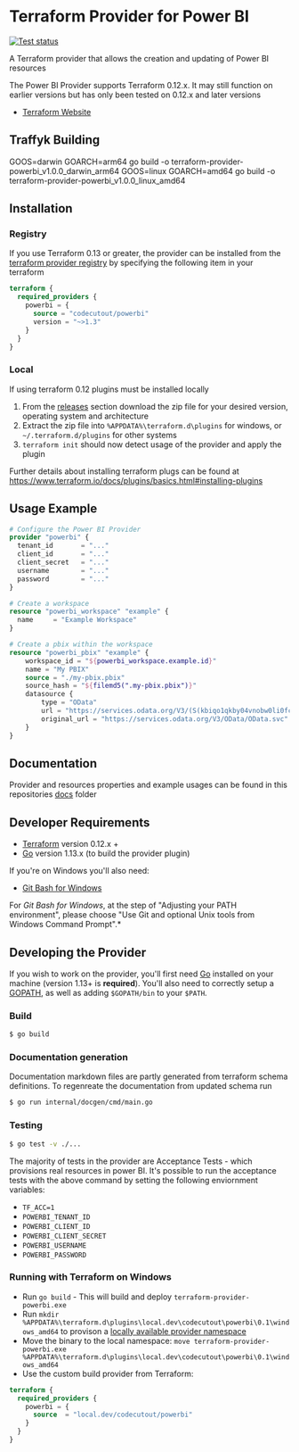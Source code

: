 # Terraform Provider for Power BI

[![Test status](https://github.com/MWS-TAI/terraform-provider-powerbi/workflows/tests/badge.svg?branch=master)](https://github.com/MWS-TAI/terraform-provider-powerbi/actions?query=workflow%3Atests+branch%3Amaster)

A Terraform provider that allows the creation and updating of Power BI resources

The Power BI Provider supports Terraform 0.12.x. It may still function on earlier versions but has only been tested on 0.12.x and later versions

* [Terraform Website](https://www.terraform.io)

## Traffyk Building
GOOS=darwin GOARCH=arm64 go build -o terraform-provider-powerbi_v1.0.0_darwin_arm64
GOOS=linux GOARCH=amd64 go build -o terraform-provider-powerbi_v1.0.0_linux_amd64

## Installation

### Registry
If you use Terraform 0.13 or greater, the provider can be installed from the [terraform provider registry](https://registry.terraform.io/providers/codecutout/powerbi/latest) by specifying the following item in your terraform

```terraform
terraform {
  required_providers {
    powerbi = {
      source = "codecutout/powerbi"
      version = "~>1.3"
    }
  }
}
```

### Local
If using terraform 0.12 plugins must be installed locally

1. From the [releases](/releases) section download the zip file for your desired version, operating system and architecture
2. Extract the zip file into `%APPDATA%\terraform.d\plugins` for windows, or `~/.terraform.d/plugins` for other systems
3. `terraform init` should now detect usage of the provider and apply the plugin

Further details about installing terraform plugs can be found at https://www.terraform.io/docs/plugins/basics.html#installing-plugins

## Usage Example

```terraform
# Configure the Power BI Provider
provider "powerbi" {
  tenant_id       = "..."
  client_id       = "..."
  client_secret   = "..."
  username        = "..."
  password        = "..."
}

# Create a workspace
resource "powerbi_workspace" "example" {
  name     = "Example Workspace"
}

# Create a pbix within the workspace
resource "powerbi_pbix" "example" {
	workspace_id = "${powerbi_workspace.example.id}"
	name = "My PBIX"
	source = "./my-pbix.pbix"
	source_hash = "${filemd5(".my-pbix.pbix")}"
	datasource {
		type = "OData"
		url = "https://services.odata.org/V3/(S(kbiqo1qkby04vnobw0li0fcp))/OData/OData.svc"
		original_url = "https://services.odata.org/V3/OData/OData.svc"
	}
}
```

## Documentation
Provider and resources properties and example usages can be found in this repositories [docs](docs) folder

## Developer Requirements

* [Terraform](https://www.terraform.io/downloads.html) version 0.12.x +
* [Go](https://golang.org/doc/install) version 1.13.x (to build the provider plugin)

If you're on Windows you'll also need:
* [Git Bash for Windows](https://git-scm.com/download/win)

For *Git Bash for Windows*, at the step of "Adjusting your PATH environment", please choose "Use Git and optional Unix tools from Windows Command Prompt".*

## Developing the Provider

If you wish to work on the provider, you'll first need [Go](http://www.golang.org) installed on your machine (version 1.13+ is **required**). You'll also need to correctly setup a [GOPATH](http://golang.org/doc/code.html#GOPATH), as well as adding `$GOPATH/bin` to your `$PATH`.

### Build
```sh
$ go build
```

### Documentation generation
Documentation markdown files are partly generated from terraform schema definitions. To regenreate the documentation from updated schema run
``` sh
$ go run internal/docgen/cmd/main.go
```

### Testing
```sh
$ go test -v ./...
```

The majority of tests in the provider are Acceptance Tests - which provisions real resources in power BI. It's possible to run the acceptance tests with the above command by setting the following enviornment variables: 
- `TF_ACC=1`
- `POWERBI_TENANT_ID`
- `POWERBI_CLIENT_ID`
- `POWERBI_CLIENT_SECRET`
- `POWERBI_USERNAME`
- `POWERBI_PASSWORD`

### Running with Terraform on Windows
- Run `go build` - This will build and deploy `terraform-provider-powerbi.exe`
- Run `mkdir %APPDATA%\terraform.d\plugins\local.dev\codecutout\powerbi\0.1\windows_amd64` to provison a [locally available provider namespace](https://www.terraform.io/docs/language/providers/requirements.html#in-house-providers)
- Move the binary to the local namespace: `move terraform-provider-powerbi.exe %APPDATA%\terraform.d\plugins\local.dev\codecutout\powerbi\0.1\windows_amd64`
- Use the custom build provider from Terraform:
```terraform
terraform {
  required_providers {
    powerbi = {
      source  = "local.dev/codecutout/powerbi"
    }
  }
}
```

